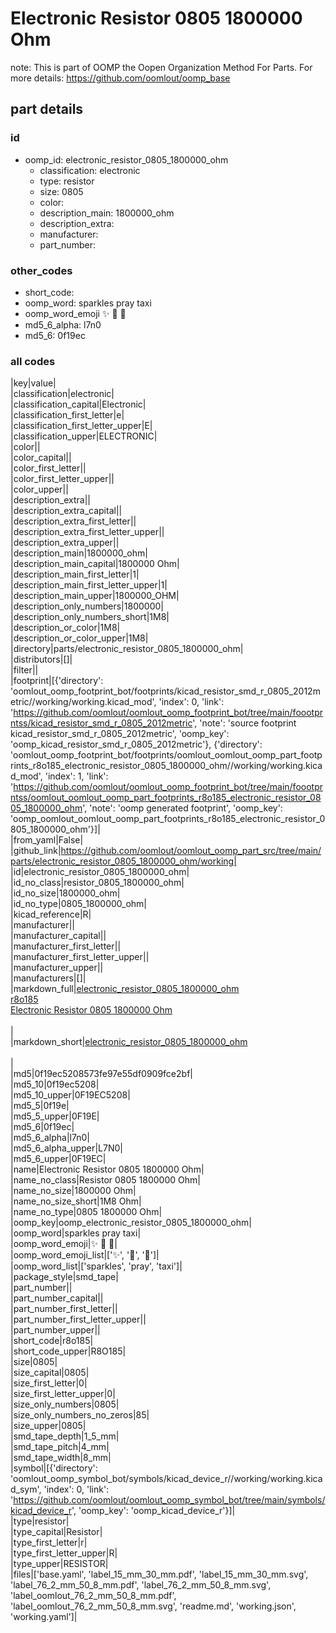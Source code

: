 # Electronic Resistor 0805 1800000 Ohm  

note: This is part of OOMP the Oopen Organization Method For Parts. For more details: https://github.com/oomlout/oomp_base

##  part details





### id
* oomp_id: electronic_resistor_0805_1800000_ohm
  * classification: electronic
  * type: resistor
  * size: 0805
  * color: 
  * description_main: 1800000_ohm
  * description_extra: 
  * manufacturer: 
  * part_number: 

### other_codes
* short_code: 
* oomp_word: sparkles pray taxi
* oomp_word_emoji :sparkles: :pray: :taxi:
* md5_6_alpha: l7n0
* md5_6: 0f19ec

### all codes 
|key|value|  
|classification|electronic|  
|classification_capital|Electronic|  
|classification_first_letter|e|  
|classification_first_letter_upper|E|  
|classification_upper|ELECTRONIC|  
|color||  
|color_capital||  
|color_first_letter||  
|color_first_letter_upper||  
|color_upper||  
|description_extra||  
|description_extra_capital||  
|description_extra_first_letter||  
|description_extra_first_letter_upper||  
|description_extra_upper||  
|description_main|1800000_ohm|  
|description_main_capital|1800000 Ohm|  
|description_main_first_letter|1|  
|description_main_first_letter_upper|1|  
|description_main_upper|1800000_OHM|  
|description_only_numbers|1800000|  
|description_only_numbers_short|1M8|  
|description_or_color|1M8|  
|description_or_color_upper|1M8|  
|directory|parts/electronic_resistor_0805_1800000_ohm|  
|distributors|[]|  
|filter||  
|footprint|[{'directory': 'oomlout_oomp_footprint_bot/footprints/kicad_resistor_smd_r_0805_2012metric//working/working.kicad_mod', 'index': 0, 'link': 'https://github.com/oomlout/oomlout_oomp_footprint_bot/tree/main/foootprntss/kicad_resistor_smd_r_0805_2012metric', 'note': 'source footprint kicad_resistor_smd_r_0805_2012metric', 'oomp_key': 'oomp_kicad_resistor_smd_r_0805_2012metric'}, {'directory': 'oomlout_oomp_footprint_bot/footprints/oomlout_oomlout_oomp_part_footprints_r8o185_electronic_resistor_0805_1800000_ohm//working/working.kicad_mod', 'index': 1, 'link': 'https://github.com/oomlout/oomlout_oomp_footprint_bot/tree/main/foootprntss/oomlout_oomlout_oomp_part_footprints_r8o185_electronic_resistor_0805_1800000_ohm', 'note': 'oomp generated footprint', 'oomp_key': 'oomp_oomlout_oomlout_oomp_part_footprints_r8o185_electronic_resistor_0805_1800000_ohm'}]|  
|from_yaml|False|  
|github_link|https://github.com/oomlout/oomlout_oomp_part_src/tree/main/parts/electronic_resistor_0805_1800000_ohm/working|  
|id|electronic_resistor_0805_1800000_ohm|  
|id_no_class|resistor_0805_1800000_ohm|  
|id_no_size|1800000_ohm|  
|id_no_type|0805_1800000_ohm|  
|kicad_reference|R|  
|manufacturer||  
|manufacturer_capital||  
|manufacturer_first_letter||  
|manufacturer_first_letter_upper||  
|manufacturer_upper||  
|manufacturers|[]|  
|markdown_full|[electronic_resistor_0805_1800000_ohm](https://github.com/oomlout/oomlout_oomp_part_src/tree/main/parts/electronic_resistor_0805_1800000_ohm/working)<br>[r8o185](https://github.com/oomlout/oomlout_oomp_part_src/tree/main/parts/electronic_resistor_0805_1800000_ohm/working)<br>[Electronic Resistor 0805 1800000 Ohm](https://github.com/oomlout/oomlout_oomp_part_src/tree/main/parts/electronic_resistor_0805_1800000_ohm/working)<br><br>|  
|markdown_short|[electronic_resistor_0805_1800000_ohm](https://github.com/oomlout/oomlout_oomp_part_src/tree/main/parts/electronic_resistor_0805_1800000_ohm/working)<br><br>|  
|md5|0f19ec5208573fe97e55df0909fce2bf|  
|md5_10|0f19ec5208|  
|md5_10_upper|0F19EC5208|  
|md5_5|0f19e|  
|md5_5_upper|0F19E|  
|md5_6|0f19ec|  
|md5_6_alpha|l7n0|  
|md5_6_alpha_upper|L7N0|  
|md5_6_upper|0F19EC|  
|name|Electronic Resistor 0805 1800000 Ohm|  
|name_no_class|Resistor 0805 1800000 Ohm|  
|name_no_size|1800000 Ohm|  
|name_no_size_short|1M8 Ohm|  
|name_no_type|0805 1800000 Ohm|  
|oomp_key|oomp_electronic_resistor_0805_1800000_ohm|  
|oomp_word|sparkles pray taxi|  
|oomp_word_emoji|:sparkles: :pray: :taxi:|  
|oomp_word_emoji_list|[':sparkles:', ':pray:', ':taxi:']|  
|oomp_word_list|['sparkles', 'pray', 'taxi']|  
|package_style|smd_tape|  
|part_number||  
|part_number_capital||  
|part_number_first_letter||  
|part_number_first_letter_upper||  
|part_number_upper||  
|short_code|r8o185|  
|short_code_upper|R8O185|  
|size|0805|  
|size_capital|0805|  
|size_first_letter|0|  
|size_first_letter_upper|0|  
|size_only_numbers|0805|  
|size_only_numbers_no_zeros|85|  
|size_upper|0805|  
|smd_tape_depth|1_5_mm|  
|smd_tape_pitch|4_mm|  
|smd_tape_width|8_mm|  
|symbol|[{'directory': 'oomlout_oomp_symbol_bot/symbols/kicad_device_r//working/working.kicad_sym', 'index': 0, 'link': 'https://github.com/oomlout/oomlout_oomp_symbol_bot/tree/main/symbols/kicad_device_r', 'oomp_key': 'oomp_kicad_device_r'}]|  
|type|resistor|  
|type_capital|Resistor|  
|type_first_letter|r|  
|type_first_letter_upper|R|  
|type_upper|RESISTOR|  
|files|['base.yaml', 'label_15_mm_30_mm.pdf', 'label_15_mm_30_mm.svg', 'label_76_2_mm_50_8_mm.pdf', 'label_76_2_mm_50_8_mm.svg', 'label_oomlout_76_2_mm_50_8_mm.pdf', 'label_oomlout_76_2_mm_50_8_mm.svg', 'readme.md', 'working.json', 'working.yaml']|  
